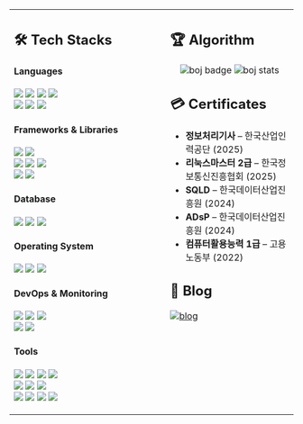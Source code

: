 <!-- ========= 2-COLUMN START ========= -->
<table width="100%">
  <tbody>
  <tr>
    <!-- LEFT: Tech Stacks -->
    <td width="55%" valign="top">
      <h2>🛠 Tech Stacks</h2>
      <h4>Languages</h4>
      <p>
        <img src="https://img.shields.io/badge/Java-%23ED8B00.svg?style=flat&logo=openjdk&logoColor=white">
        <img src="https://img.shields.io/badge/Python-3776AB?style=flat&logo=python&logoColor=white">
        <img src="https://img.shields.io/badge/C++-00599C?style=flat&logo=c%2B%2B&logoColor=white">
        <img src="https://img.shields.io/badge/C-A8B9CC?style=flat&logo=c&logoColor=white"><br>
        <img src="https://img.shields.io/badge/HTML5-E34F26?style=flat&logo=html5&logoColor=white">
        <img src="https://img.shields.io/badge/CSS3-1572B6?style=flat&logo=CSS&logoColor=white">
        <img src="https://img.shields.io/badge/JavaScript-F7DF1E?style=flat&logo=javascript&logoColor=black">
      </p>
      <h4>Frameworks &amp; Libraries</h4>
      <p>
        <img src="https://img.shields.io/badge/Spring_Boot-6DB33F?style=flat&logo=springboot&logoColor=white">
        <img src="https://img.shields.io/badge/Spring_Security-6DB33F?style=flat&logo=springsecurity&logoColor=white"><br>
        <img src="https://img.shields.io/badge/Node.js-339933?style=flat&logo=node.js&logoColor=white">
        <img src="https://img.shields.io/badge/Anaconda-44A833?style=flat&logo=anaconda&logoColor=fff">
        <img src="https://img.shields.io/badge/FastAPI-009485.svg?logo=fastapi&logoColor=white"><br>
        <img src="https://img.shields.io/badge/Apache%20Kafka-000?style=flat&logo=apachekafka">
        <img src="https://img.shields.io/badge/Rabbitmq-FF6600?style=flat&logo=rabbitmq&logoColor=white">
      </p>
      <h4>Database</h4>
      <p>
        <img src="https://img.shields.io/badge/MySQL-4479A1?style=flat&logo=mysql&logoColor=white">
        <img src="https://img.shields.io/badge/MongoDB-47A248?style=flat&logo=mongodb&logoColor=white">
        <img src="https://img.shields.io/badge/Redis-FF4438?style=flat&logo=redis&logoColor=white">
      </p>
      <h4>Operating System</h4>
      <p>
        <img src="https://custom-icon-badges.demolab.com/badge/Windows-0078D6?logo=windows11&logoColor=white">
        <img src="https://img.shields.io/badge/Ubuntu-E95420?logo=ubuntu&logoColor=white">
        <img src="https://img.shields.io/badge/Linux-FCC624?logo=linux&logoColor=black">
      </p>
      <h4>DevOps &amp; Monitoring</h4>
      <p>
        <img src="https://img.shields.io/badge/Docker-2496ED?style=flat&logo=docker&logoColor=white">
        <img src="https://img.shields.io/badge/Elasticsearch-005571?style=flat&logo=elasticsearch&logoColor=white">
        <img src="https://img.shields.io/badge/Kibana-005571?style=flat&logo=kibana&logoColor=white"><br>
        <img src="https://img.shields.io/badge/grafana-%23F46800.svg?style=flat&logo=grafana&logoColor=white">
        <img src="https://img.shields.io/badge/Prometheus-E6522C?style=flat&logo=Prometheus&logoColor=white">
      </p>
      <h4>Tools</h4>
      <p>
        <img src="https://img.shields.io/badge/Notion-000000?style=flat&logo=notion&logoColor=white">
        <img src="https://img.shields.io/badge/Slack-4A154B?style=flat&logo=slack&logoColor=white">
        <img src="https://img.shields.io/badge/Eclipse-2C2255?style=flat&logo=eclipseide&logoColor=white">
        <img src="https://img.shields.io/badge/Zoom-2D8CFF?style=flat&logo=zoom&logoColor=white"><br>
        <img src="https://img.shields.io/badge/IntelliJIDEA-000000.svg?style=flat&logo=intellij-idea&logoColor=white">
        <img src="https://custom-icon-badges.demolab.com/badge/Visual%20Studio%20Code-0078d7.svg?style=flat&logo=vsc&logoColor=white">
        <img src="https://img.shields.io/badge/Postman-FF6C37?style=flat&logo=postman&logoColor=white"><br>
        <img src="https://img.shields.io/badge/GitHub%20Pages-121013?style=flat&logo=github&logoColor=white">
        <img src="https://img.shields.io/badge/Git-F05032?style=flat&logo=git&logoColor=fff">
        <img src="https://custom-icon-badges.demolab.com/badge/Cursor-000000?style=flat&logo=cursor-ai-white">
        <img src="https://img.shields.io/badge/Swagger-85EA2D?style=flat&logo=swagger&logoColor=white">
      </p>
    </td>
    <!-- RIGHT: Algorithm, Certificates, Blog -->
    <td width="45%" valign="top">
      <h2>🏆 Algorithm</h2>
      <p align="center">
        <img src="https://mazassumnida.wtf/api/v2/generate_badge?boj=hsh11" alt="boj badge">
        <img src="https://mazandi.herokuapp.com/api?handle=hsh11&theme=cold" alt="boj stats">
      </p>
      <h2>💳 Certificates</h2>
      <ul>
        <li><b>정보처리기사</b> – 한국산업인력공단 (2025)</li>
        <li><b>리눅스마스터 2급</b> – 한국정보통신진흥협회 (2025)</li>
        <li><b>SQLD</b> – 한국데이터산업진흥원 (2024)</li>
        <li><b>ADsP</b> – 한국데이터산업진흥원 (2024)</li>
        <li><b>컴퓨터활용능력 1급</b> – 고용노동부 (2022)</li>
      </ul>
      <h2>📖 Blog</h2>
      <p>
        <a href="https://hsh-11.github.io" target="_blank" rel="noreferrer">
          <img src="https://img.shields.io/badge/Blog-GitHub.io-blue?logo=github" alt="blog">
        </a>
      </p>
    </td>
  </tr>
  </tbody>
</table>
<!-- ========= 2-COLUMN END ========= -->
